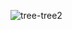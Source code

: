![tree-tree2](https://user-images.githubusercontent.com/1/83102991-a4cb8400-a06a-11ea-9651-b9f2d9d3b42a.jpg)
